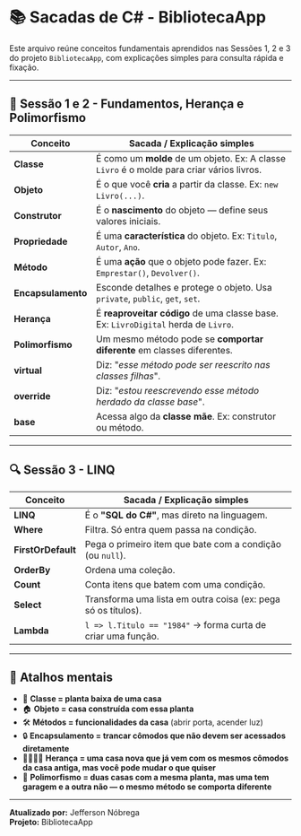 # 📚 Sacadas de C# - BibliotecaApp

Este arquivo reúne conceitos fundamentais aprendidos nas Sessões 1, 2 e 3 do projeto `BibliotecaApp`, com explicações simples para consulta rápida e fixação.

---

## 🧱 Sessão 1 e 2 - Fundamentos, Herança e Polimorfismo

| Conceito           | Sacada / Explicação simples                                                                 |
|--------------------|---------------------------------------------------------------------------------------------|
| **Classe**         | É como um **molde** de um objeto. Ex: A classe `Livro` é o molde para criar vários livros. |
| **Objeto**         | É o que você **cria** a partir da classe. Ex: `new Livro(...)`.                            |
| **Construtor**     | É o **nascimento** do objeto — define seus valores iniciais.                               |
| **Propriedade**    | É uma **característica** do objeto. Ex: `Titulo`, `Autor`, `Ano`.                          |
| **Método**         | É uma **ação** que o objeto pode fazer. Ex: `Emprestar()`, `Devolver()`.                   |
| **Encapsulamento** | Esconde detalhes e protege o objeto. Usa `private`, `public`, `get`, `set`.                |
| **Herança**        | É **reaproveitar código** de uma classe base. Ex: `LivroDigital` herda de `Livro`.         |
| **Polimorfismo**   | Um mesmo método pode se **comportar diferente** em classes diferentes.                     |
| **virtual**        | Diz: "*esse método pode ser reescrito nas classes filhas*".                                |
| **override**       | Diz: "*estou reescrevendo esse método herdado da classe base*".                           |
| **base**           | Acessa algo da **classe mãe**. Ex: construtor ou método.                                   |

---

## 🔍 Sessão 3 - LINQ

| Conceito           | Sacada / Explicação simples                                                           |
|--------------------|----------------------------------------------------------------------------------------|
| **LINQ**           | É o **"SQL do C#"**, mas direto na linguagem.                                          |
| **Where**          | Filtra. Só entra quem passa na condição.                                               |
| **FirstOrDefault** | Pega o primeiro item que bate com a condição (ou `null`).                              |
| **OrderBy**        | Ordena uma coleção.                                                                    |
| **Count**          | Conta itens que batem com uma condição.                                                |
| **Select**         | Transforma uma lista em outra coisa (ex: pega só os títulos).                          |
| **Lambda**         | `l => l.Titulo == "1984"` → forma curta de criar uma função.                           |

---

## 🧠 Atalhos mentais

- 🧱 **Classe = planta baixa de uma casa**  
- 🏠 **Objeto = casa construída com essa planta**  
- 🛠️ **Métodos = funcionalidades da casa** (abrir porta, acender luz)  
- 🔒 **Encapsulamento = trancar cômodos que não devem ser acessados diretamente**  
- 👨‍👩‍👧‍👦 **Herança = uma casa nova que já vem com os mesmos cômodos da casa antiga, mas você pode mudar o que quiser**  
- 🧬 **Polimorfismo = duas casas com a mesma planta, mas uma tem garagem e a outra não — o mesmo método se comporta diferente**  

---

**Atualizado por:** Jefferson Nóbrega  
**Projeto:** BibliotecaApp  
